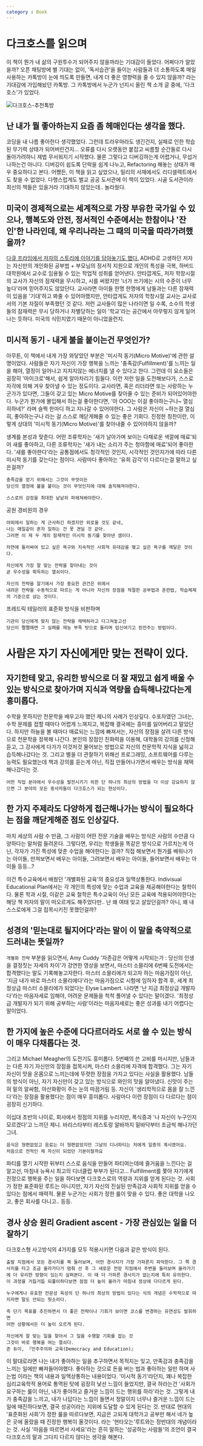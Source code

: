 ```yaml
---
category : Book
---
```


# 다크호스를 읽으며

이 책이 뭔가 내 삶의 구원투수가 되어주지 않을까라는 기대감이 들었다.
어쩌다가 알았을까? 오픈 채팅방에 별 기대는 없이, '독서습관'을 들이는 사람들과 더 소통하도록
매일 사용하는 카톡방이 눈에 띄도록 만들면, 내게 더 좋은 영향력을 줄 수 있지 않을까? 라는 기대감에
가입해놨던 카톡방.
그 카톡방에서 누군가 넌지시 올린 책 소개 글 중에, '다크호스'가 있었다.

![다크호스-추천톡방](https://user-images.githubusercontent.com/35059428/70035784-e2d57700-15f6-11ea-83b3-7c0c53b4dfd6.png)


## 난 내가 뭘 좋아하는지 요즘 좀 헤매인다는 생각을 했다.
코딩을 내 나름 좋아한다 생각했었다. 그런데 트라우마라도 생긴건지, 실패로 인한 학습된 무기력 상태가 되어버린건지... 오류를 다시 오랫동안 붙잡고 씨름할 순간들로 다시 돌아가려하니 제법 무서워지기 시작했다. 물론 그렇다고 디버깅하는게 어렵거나, 무섭거나하는건 아니다.
디버깅이 쉽도록 단락을 쉽게 나누고, Refactoring 해놓는 상태가 매우 중요하다고 본다.
어쨌든, 이 책을 읽고 싶었으나, 밀리의 서재에서도 리디셀렉트에서도 찾을 수 없었다. 다행스럽게도 벌교 공공 도서관에 이 책이 있었다.
시골 도서관이라 최신의 책들은 있을거라 기대하지 않았는데.. 놀라웠다.

## 미국이 경제적으로는 세계적으로 가장 부유한 국가일 수 있으나, 행복도와 안전, 정서적인 수준에서는 한참이나 '잔인'한 나라인데, 왜 우리나라는 그 때의 미국을 따라가려했을까?
[다큐 프라임에서 저자의 스토리에 이야기를 담아놓기도 했다.](https://www.youtube.com/watch?v=-gGwJs6dymQ) ADHD로 고생하던 저자는 자신만의 개인화된 공부법 + 부모님의 정서적 지원으로 개인의 특성을 극복, 하버드 대학원에서 교수로 임용될 수 있는 학업적 성취를 얻어낸다.
안타깝게도, 저자 학창시절의 교사가 자신의 잠재력을 무시하고, 시를 써왔지만 '너가 쓰기에는 시의 수준이 너무 높다'라며 믿어주지도 않았단다. 교사라면 아이들 한명 한명에게 남들과는 다른 잠재력이 있음을 '기대'하고 봐줄 수 있어야했지만, 안타깝게도 저자의 학창시절 교사는 교사로서의 기본 자질이 부족했던 것 같다.
저런 교사들이 많은 나라이면 일 수록, 소수의 학생들의 잠재력은 무시 당하거나 차별당하는 일이 '학교'라는 공간에서 아무렇지 않게 일어나는 듯하다.
미국의 식민지였기 때문이 아니었을런지.

## 미시적 동기 - 내게 불을 붙이는건 무엇인가?

아무튼, 이 책에서 내게 가장 와닿았던 부분은 '미시적 동기(Micro Motive)'에 관한 설명이었다. 사람들은 자기 자신이 가장 행복을 느끼는 '충족감(Fulfillment)'를 느끼는 일을 해야, 열정이 일어나고 지치지않는 에너지를 낼 수 있다고 한다.
그런데 이 요소들은 굉장히 '마이크로'해서, 쉽게 알아차리기 힘들다.
이런 저런 일을 도전해보다가, 스스로 자각에 의해 겨우 찾아낼 수 있는 정도이다. 교사라면, 혹은 리더라면 또는 사랑하는 누군가가 있다면, 그들이 갖고 있는 Micro Motive를 찾아줄 수 있는 준비가 되어있어야한다. 누군가 뭔가에 몰입해서 하는걸 좋아한다면, '아 OOO는 이걸 좋아하는구나~ 열심히하네?' 라며 슬쩍 한마디 하고 지나갈 수 있어야한다. 그 사람은 자신이 ~하는걸 열심히, 좋아하는구나 라는 걸 스스로 깨닫게해줄 수 있는 좋은 기회다.
진정한 칭찬이란, 이렇게 상대의 '미시적 동기(Micro Motive)'를 찾아내줄 수 있어야하지 않을까? 

생계를 본성과 맞춘다.
어떤 조류학자는 '새가 날아가며 보이는 다채로운 색깔에 매료'되어 새를 좋아하고, 다른 조류학자는 '새가 내는 소리가 주는 청아함에 매료'되어 좋아한다. '새를 좋아한다'라는 공통점에서도 청각적인 것인지, 시각적인 것인지가에 따라 다른 미시적 동기를 갖는다는 점이다.
사람마다 좋아하는 '유희 감각'이 다르다는걸 말하고 싶은걸까?

```
충족감을 얻기 위해서는 그것이 무엇이든
당신의 열정에 불을 붙이는 것이 무엇인지에 대해 솔직해져야한다.

스스로의 감정을 최대한 낱낱히 파헤쳐봐야한다.
```

공원 경비원의 경우

```
야외에서 일하는 게 근사하긴 하겠지만 외로울 것도 같네,
나는 매일같이 혼자 일하는 건 못 견딜 것 같아.
그러면 이 제 두 개의 잠재적인 미시적 동기를 찾아낸 셈이다.

자연에 둘러싸여 있고 싶은 욕구와 지속적인 사회적 유대감을 맺고 싶은 욕구를 깨달은 것이다.
```

```
자신에게 가장 잘 맞는 전략을 찾아내는 것이
곧 우수성을 획득하는 열쇠이다.

자신의 전략을 알기에서 가장 중요한 관건은 위에서
내려온 전략을 수동적으로 따르는 게 아니라 자신의 장점을 적절한 공부법과 훈련법, 학습체제의 기준으로 삼는 것이다.
```

프레드릭 테일러의 표준화 방식을 비판하며
```
기관이 당신에게 맞지 않는 전략을 채택하라고 다그쳐놓고선
당신이 쩔쩔매면 그 실패를 재능 부족 탓으로 돌리며 업신여기고 핀잔주는 방법이다.
```
# 사람은 자기 자신에게만 맞는 전략이 있다.

## 자기한테 맞고, 유리한 방식으로 더 잘 재밌고 쉽게 배울 수 있는 방식으로 찾아가며 지식과 역량을 습득해나갔다는게 흥미롭다.
수학을 못하지만 천문학을 배우고자 했던 제니의 사례가 인상깊다.
수포자였던 그녀는, 수학 문제를 접할 때마다 어렵게 느껴지고, 복잡해 결국에는 흥미를 잃어버리고 말았단다. 하지만 하늘을 볼 때마다 매료되는 느낌에 빠져서는, 자신의 장점을 살려 다른 방식으로 천문학을 정복해 나간다.
본인의 장점인 친화력을 이용해, 대학들의 강의를 신청해 듣고, 그 강사에게 다가가 이것저것 물어보는 방법으로 자신의 천문학적 지식을 넓히고 습득해나갔다는 것.
그리고 별을 더 관찰하기 위해선 프로그래밍, 소프트웨어를 다루는 능력도 필요했는데 책과 강의를 듣는게 아닌, 직접 만들어나가면서 배우는 방식을 채택해나갔다는 것.


```
어떤 직업 분야에서 우수성을 발전시키기 위한 단 하나의 최상의 방법을 더 이상 강요하지 않으면 그 분야의 모든 종사자들이 다크호스가 되는 현상이다.
```
## 한 가지 주제라도 다양하게 접근해나가는 방식이 필요하다는 점을 깨닫게해준 점도 인상깊다.
마치 세상의 사람 수 만큼, 그 사람이 어떤 전문 기술을 배우는 방식은 사람의 수만큼 다양하다는 말처럼 들려온다.
그렇다면, 우리는 학생들을 똑같은 방식으로 가르치는게 아닌, 각자가 가진 특성에 맞춘 수업을 해야한다는 걸까?
직접 해보면서 뭔가를 배워나가는 아이들, 만져보면서 배우는 아이들, 그려보면서 배우는 아이들, 들어보면서 배우는 아이들 등등...?

이건 특수교육에서 배웠던 '개별화된 교육'의 중요성과 일맥상통한다.
Indivisual Educational Plan에서는 각 개인의 특성에 맞는 수업과 교육을 제공해야한다는 철학이다. 물론 학과 시절, 이같은 교육 철학은 특수교육이 아닌 모든 교육에 적용되어야한다는 해당 책 저자의 말이 떠오르게도 해주었다만.. 난 왜 여태 잊고 살았던걸까? 아니, 왜 내 스스로에게 그걸 접목시키진 못했던걸까?

## 성경의 '믿는대로 될지어다'라는 말이 이 말을 축약적으로 드러내는 뜻일까?
`개별화 전략` 부분을 읽으면서, Amy Cuddy '자존감은 어떻게 시작되는가 : 당신의 인생을 결정짓는 자세의 차이'가 강연한 영상을 보면서, 마스터 소믈리에 6번째 도전에서는 합격했다는 말도 기록해놓고자한다.
마스터 소믈리에가 되고자 하는 마음가짐이 아닌, '지금 내가 바로 마스터 소믈리에다'라는 마음가짐으로 시험에 임하자 합격 후, 세계 최정상급 마스터 소믈리에가 되었다는 Elyse Lambert.
나라면 '난 지금 최정상급 개발자다'라는 마음자세로 임해야, 어려운 문제들을 척척 풀어낼 수 있다는 말이겠다. '최정상급 개발자가 되기 위해 공부하는 사람'이라는 마음자세로는 좋은 성과를 내기 어렵다는 말이었다.

## 한 가지에 높은 수준에 다다르더라도 서로 쓸 수 있는 방식이 매우 다채롭다는 것.
그리고 Michael Meagher의 도전기도 흥미롭다.
5번째의 쓴 고비를 마시지만, 남들과는 다른 자기 자신만의 장점을 접목시켜, 마스터 소믈리에 자격에 합격했다.
그는 자기 자신이 맛을 온몸으로 느끼는데에 뚜렷한 장점을 가지고 있다는 사실을 활용했다. 남들의 방식이 아닌, 자기 자신만이 갖고 있는 방식으로 와인의 맛을 알아냈다.
신맛이 주는 혀 밑의 알싸함, 아산화황이 주는 눈의 따끔거림 등.
자신이 '생리학적으로 몸을 잘 느낀다'라는 장점을 활용했다는 점이 매우 흥미롭다.
사람마다 이런 장점이 다 다르다는 점이 굉장히 신기하다.


이십대 초반의 나이로, 회사에서 정점의 지위를 누리지만, 폭식증과 '나 자신이 누구인지 모르겠다'고 느끼던 제니. 바리스타부터 레스토랑 알바까지 밑바닥부터 조금씩 해나가던 그녀.

```
음식은 형편없었고 음료는 더 형편없었지만 그날의 디너파티는 저에게 일종의 계시였어요.
처음으로 전적인 제 자신이 되었던 기분이랄까요
```
파티를 열기 시작한 뒤부터 스스로 음식을 만들어 파티여는데에 즐거움을 느낀다는 걸 알고선, 마침내 뉴욕시 최고의 디너클럽 부부가 된다고...
Fulfillment를 쫓아 자기에게 진정으로 행복을 주는 일을 하다보면 
다크호스로의 역량과 지위를 얻게 된다는 것.
사회가 정한 표준화된 루트는 아니지만, 자기 자신의 진실된 만족감과 사회적 지위를 얻을 수 있다는 점에서 매력적.
물론 누군가는 사회가 정한 룰이 맞을 수 있다.
좋은 대학을 나오고, 좋은 회사를 다니고.. 등등.


## 경사 상승 원리 Gradient ascent - 가장 관심있는 일을 더 잘하기

다크호스형 사고방식의 4가지를 모두 적용시키면 다음과 같은 방식이 된다. 
```
출발 지점에서 모든 경사지를 쭉 둘러보며, 어떤 경사지가 가장 가파른지 파악한다. 그 쪽 경사지를 타고 조금 올라가다가 멈춰 선 후 그 새로운 전망 지점에서 주변을 둘러보며 올라가기에 더 유리한 방향이 있는지 살펴본다. 이 때 더 가파른 경사지가 없는지에 특히 유의한다.
이 과정을 거듭거듭 되풀이하다보면 점점 더 높이 올라가 마침내 정상에 다다르게 된다.
```

```
누구에게나 유효한 전문성 육성의 단 하나의 최상의 방법이 있다는 식의 개념은 수학적으로 따지자면 말도 안되는 헛소리다.

즉 단기 목표를 추진하면서 더 좋은 전략이나 기회가 보이면 코스를 변경하는 유연성도 발휘하면
어떤 상황에서든 더 높이 오르게 된다.
```

```
자신에게 잘 맞는 일을 찾아서 그 일을 수행할 기회를 잡는 것
그것이 바로 행복을 여는 열쇠다.
존 듀이, 『민주주의와 교육(Democracy and Education)』
```

이 말대로라면 나는 내가 좋아하는 일을 추구하면서 목적지는 잊고, 만족감과 충족감을 느끼는 일에만 빠져들어야했다.
좋아하는 것으로 돈을 버는 법과 좋아하는 일만 하며 사는법 이라는 책의 내용과 일맥상통하는 내용이었다.
'미시적 동기'라던지, 꽤나 복잡한 심리교육학적 용어로 통역된 탓에 굉장히 낯선 느낌이 들었지만, 결국 하라는건 '사회가 요구하는 룰이 아닌, 내가 좋아하고 즐거운 느낌이 드는 행위를 하라'라는 것.
그렇게 내가 충족감을 느끼고, 내가 나답다는 느낌이 들면서 정말이지 너무나 즐거운 느낌이 드는 일에 매진하다보면, 결국 성공이라는 지위에 도달할 수 있게 된다는 것.
반대로 현대의 '표준화된 사회'가 정한 룰을 따르다보면, 지금은 고되게 대학가고 공부만 해서 네가 높은 곳에 올랐을 때 진정한 행복이 올것이다. 라는 '현타오는'루트와는 정반대의 개념이라는 것.
사실 '마음을 따르면서 사세요'라는 흔히 말하는 '성공하는 사람들'의 조언이 결국 다크호스의 말과 그다지 다르지 않다는 생각을 해본다.
